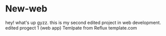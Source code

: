 # New-web
hey! what's up gyzz. this is my second edited project in web development. 
edited progect 1 (web app)
Temlpate from Reflux template.com




